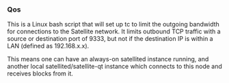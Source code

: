 ### Qos ###

This is a Linux bash script that will set up tc to limit the outgoing bandwidth for connections to the Satellite network. It limits outbound TCP traffic with a source or destination port of 9333, but not if the destination IP is within a LAN (defined as 192.168.x.x).

This means one can have an always-on satellited instance running, and another local satellited/satellite-qt instance which connects to this node and receives blocks from it.
